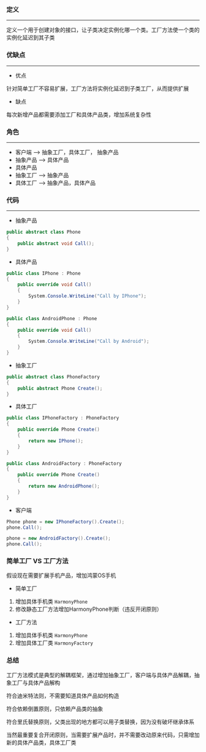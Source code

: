 ### 定义

---

定义一个用于创建对象的接口，让子类决定实例化哪一个类。工厂方法使一个类的实例化延迟到其子类

### 优缺点

---

- 优点

针对简单工厂不容易扩展，工厂方法将实例化延迟到子类工厂，从而提供扩展

- 缺点
  
每次新增产品都需要添加工厂和具体产品类，增加系统复杂性

### 角色

---

- 客户端  --> 抽象工厂，具体工厂， 抽象产品
- 抽象产品 --> 具体产品
- 具体产品
- 抽象工厂 --> 抽象产品
- 具体工厂 --> 抽象产品，具体产品

### 代码

---

- 抽象产品

```cs
public abstract class Phone
{
    public abstract void Call();
}
```

- 具体产品
  
```cs
public class IPhone : Phone
{
    public override void Call()
    {
        System.Console.WriteLine("Call by IPhone");
    }
}
```

```cs
public class AndroidPhone : Phone
{
    public override void Call()
    {
        System.Console.WriteLine("Call by Android");
    }
}
```

- 抽象工厂
  
```cs
public abstract class PhoneFactory
{
    public abstract Phone Create();
}
```

- 具体工厂
  
```cs
public class IPhoneFactory : PhoneFactory
{
    public override Phone Create()
    {
        return new IPhone();
    }
}
```

```cs
public class AndroidFactory : PhoneFactory
{
    public override Phone Create()
    {
        return new AndroidPhone();
    }
}
```

- 客户端

```cs
Phone phone = new IPhoneFactory().Create();
phone.Call();

phone = new AndroidFactory().Create();
phone.Call();
```

### 简单工厂 VS 工厂方法

假设现在需要扩展手机产品，增加鸿蒙OS手机

- 简单工厂

1. 增加具体手机类 ```HarmonyPhone```
2. 修改静态工厂方法增加HarmonyPhone判断（违反开闭原则）

- 工厂方法

1. 增加具体手机类 ```HarmonyPhone```
2. 增加具体工厂类 ```HarmonyFactory```

### 总结
  
工厂方法模式是典型的解耦框架，通过增加抽象工厂，客户端与具体产品解耦，抽象工厂与具体产品解构

符合迪米特法则，不需要知道具体产品如何构造

符合依赖倒置原则，只依赖产品类的抽象

符合里氏替换原则，父类出现的地方都可以用子类替换，因为没有破坏继承体系

当然最重要复合开闭原则，当需要扩展产品时，并不需要改动原来代码，只需增加新的具体产品类，具体工厂类
